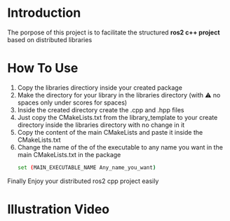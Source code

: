 # Introduction
The porpose of this project is to facilitate the structured **ros2 c++ project** based on distributed libraries
# How To Use
1. Copy the libraries directiory inside your created package
2. Make the directory for your library  in the libraries directory (with ⚠ no spaces only under scores for spaces)
3. Inside the created directory create the .cpp and .hpp files
4. Just copy the CMakeLists.txt from the library_template to your create directory inside the libraries directory with no change in it
5. Copy the content of the main CMakeLists and paste it inside the CMakeLists.txt  
6. Change the name of the of the executable to any name you want in the main CMakeLists.txt in the package
   ```bash
   set (MAIN_EXECUTABLE_NAME Any_name_you_want)
   ```
Finally Enjoy your distributed ros2 cpp project easily
# Illustration Video

